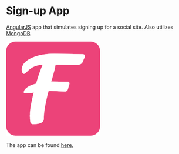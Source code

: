 # Sign-up App
[AngularJS](https://angularjs.org/) app that simulates signing up for a social site. Also utilizes [MongoDB](https://www.mongodb.com/)

![](apps/icons/favicon-256.png)

The app can be found <a href="http://34.73.120.228:8000/login">here.</a>
